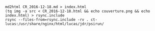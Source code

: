     md2html CR_2016-12-18.md > index.html
    (tq img -a src < CR_2016-12-18.html && echo couverture.png && echo index.html) > rsync.include
    rsync --files-from=rsync.include -rv . ct-lucas:/usr/share/nginx/html/lucas/jdr/psirun/

